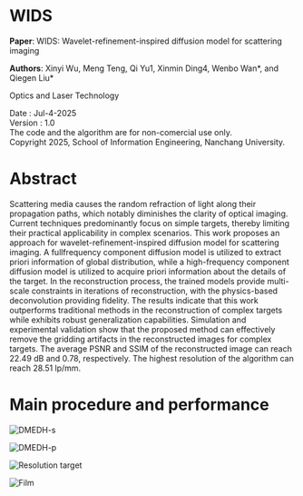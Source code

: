 # WIDS

**Paper**: WIDS: Wavelet-refinement-inspired diffusion model for scattering imaging

**Authors**: Xinyi Wu, Meng Teng, Qi Yu1, Xinmin Ding4, Wenbo Wan*, and Qiegen Liu*   

Optics and Laser Technology     

Date : Jul-4-2025  
Version : 1.0  
The code and the algorithm are for non-comercial use only.  
Copyright 2025, School of Information Engineering, Nanchang University.  
# Abstract
Scattering media causes the random refraction of light along their propagation paths, which notably diminishes the clarity of optical imaging. Current techniques predominantly focus on simple targets, thereby limiting their practical applicability in complex scenarios. This work proposes an approach for wavelet-refinement-inspired diffusion model for scattering imaging. A fullfrequency component diffusion model is utilized to extract priori information of global distribution, while a high-frequency component diffusion model is utilized to acquire priori information about the details of the target. In the reconstruction process, the trained models provide multi-scale constraints in iterations of reconstruction, with the physics-based deconvolution providing fidelity. The results indicate that this work outperforms traditional methods in the reconstruction of complex targets while exhibits robust generalization capabilities. Simulation and experimental validation show that the proposed method can effectively remove the gridding artifacts in the reconstructed images for complex targets. The average PSNR and SSIM of the reconstructed image can reach 22.49 dB and 0.78, respectively. The highest resolution of the algorithm can reach 28.51 lp/mm.

# Main procedure and performance
![DMEDH-s](/Figures/fig1.png "Main procedure and performance")

![DMEDH-p](/Figures/fig2.png "Main procedure and performance")

![Resolution target](/Figures/fig3.png "Main procedure and performance")

![Film](/Figures/fig4.png "Main procedure and performance")

